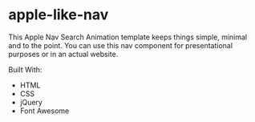 # apple-like-nav


This Apple Nav Search Animation template keeps things simple, minimal and to the point. You can use this nav component for presentational purposes or in an actual website.

Built With:
  * HTML
  * CSS
  * jQuery
  * Font Awesome
